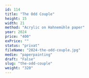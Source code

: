 ```yaml
---
id: 114
title: "The Odd Couple"
height: 15
width: 21
method: "Acrylic on Hahnemühle paper"
year: 2024
price: "400"
exPrice: ""
status: "privat"
fileName: "2024-the-odd-couple.jpg"
medie: "paperpainting"
draft: "False"
slug: "the-odd-couple"
weight: "320"
---
```

